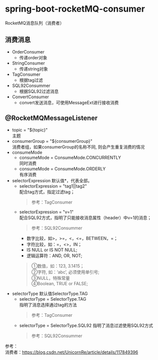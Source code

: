 # spring-boot-rocketMQ-consumer

RocketMQ消息队列（消费者）

## 消费消息

- OrderConsumer  
    - 传递order对象
- StringConsumer
    - 传递string对象
- TagConsumer
    - 根据tag过滤
- SQL92Consummer
    - 根据SQL92过滤消息
- ConvertConsumer
    - convert发送消息，可使用MessageExt进行接收消费

## @RocketMQMessageListener

- topic = "${topic}"    
    主题
- consumerGroup = "${consumerGroup}"    
    消费者组，如果consumerGroup的名称不同, 则会产生重复消费的情况
- consumeMode
    - consumeMode = ConsumeMode.CONCURRENTLY  
        同时消费
    - consumeMode = ConsumeMode.ORDERLY  
        有序消费
- selectorExpression    默认值*，代表全部。
    - selectorExpression = "tag1||tag2"  
        配合tag方式，指定过滤tag；
        > 参考：TagConsumer
    - selectorExpression = "v=1"  
        配合SQL92方式，指明了只能接收消息属性（header）中v=1的消息； 
        > 参考：SQL92Consummer
        - 数字比较，如>，>=，<，<=，BETWEEN，=；
        - 字符比较，如：=，<>，IN；
        - IS NULL or IS NOT NULL;
        - 逻辑运算符：AND, OR, NOT;
        > ①数值，如：123, 3.1415；  
          ②字符, 如：‘abc’, 必须使用单引号;  
          ③NULL，特殊常量  
          ④Boolean, TRUE or FALSE;  
- selectorType  默认值SelectorType.TAG
    - selectorType = SelectorType.TAG   
        指明了消息选择通过tag的方法
        > 参考：TagConsumer
    - selectorType = SelectorType.SQL92
        指明了消息过滤使用SQL92方式
        > 参考：SQL92Consummer

参考：  
消费者：<https://blog.csdn.net/UnicornRe/article/details/117849396>



